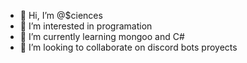- 👋 Hi, I’m @$ciences
- 👀 I’m interested in programation
- 🌱 I’m currently learning mongoo and C#
- 💞️ I’m looking to collaborate on discord bots proyects

